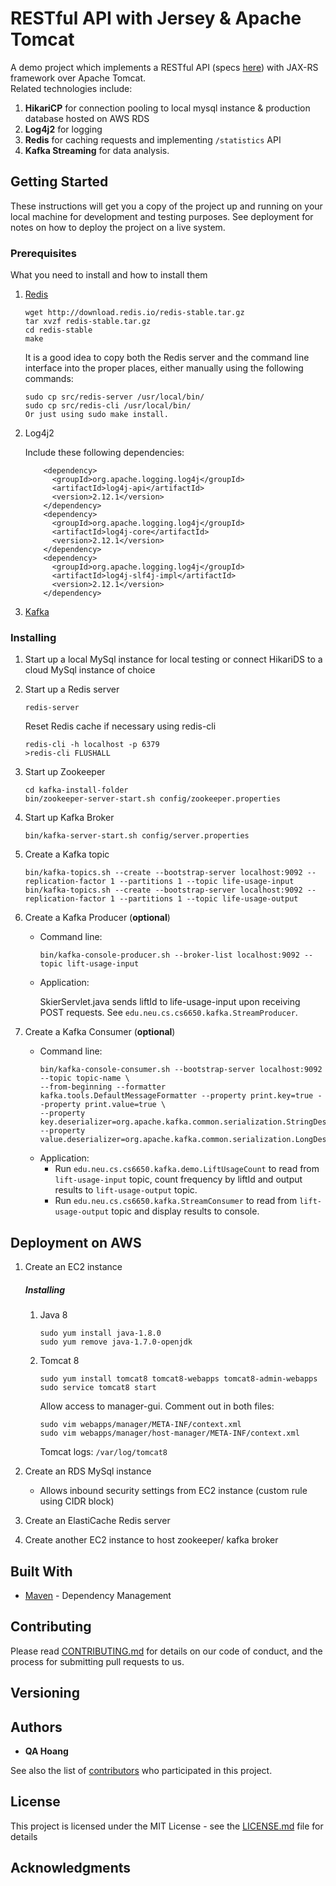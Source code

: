 # RESTful API with Jersey &amp; Apache Tomcat

A demo project which implements a RESTful API (specs [here](https://app.swaggerhub.com/apis/cloud-perf/SkiDataAPI/1.1)) with JAX-RS framework over Apache Tomcat.  
Related technologies include:

1. **HikariCP** for connection pooling to local mysql instance &amp; production database hosted on AWS RDS
2. **Log4j2** for logging
3. **Redis** for caching requests and implementing `/statistics` API
4. **Kafka Streaming** for data analysis.


## Getting Started

These instructions will get you a copy of the project up and running on your local machine for development and testing purposes. See deployment for notes on how to deploy the project on a live system.

### Prerequisites

What you need to install and how to install them

1. [Redis](https://redis.io/topics/quickstart)
    ```
    wget http://download.redis.io/redis-stable.tar.gz
    tar xvzf redis-stable.tar.gz
    cd redis-stable
    make
    ```
  
    It is a good idea to copy both the Redis server and the command line interface into the proper places, either manually using the following commands:
    
    ```
    sudo cp src/redis-server /usr/local/bin/
    sudo cp src/redis-cli /usr/local/bin/
    Or just using sudo make install.
    ```

2. Log4j2
    
    Include these following dependencies:
    ```
        <dependency>
          <groupId>org.apache.logging.log4j</groupId>
          <artifactId>log4j-api</artifactId>
          <version>2.12.1</version>
        </dependency>
        <dependency>
          <groupId>org.apache.logging.log4j</groupId>
          <artifactId>log4j-core</artifactId>
          <version>2.12.1</version>
        </dependency>
        <dependency>
          <groupId>org.apache.logging.log4j</groupId>
          <artifactId>log4j-slf4j-impl</artifactId>
          <version>2.12.1</version>
        </dependency>
    ``` 
3. [Kafka](https://kafka.apache.org/quickstart)
    
### Installing

1. Start up a local MySql instance for local testing or connect HikariDS to a cloud MySql instance of choice
2. Start up a Redis server

    ```
    redis-server
    ```
    
    Reset Redis cache if necessary using redis-cli
    
    ```
    redis-cli -h localhost -p 6379
    >redis-cli FLUSHALL
    ```
  
3. Start up Zookeeper

    ```
    cd kafka-install-folder
    bin/zookeeper-server-start.sh config/zookeeper.properties
    ```

4. Start up Kafka Broker

    ```
    bin/kafka-server-start.sh config/server.properties
    ```

5. Create a Kafka topic
    ```
    bin/kafka-topics.sh --create --bootstrap-server localhost:9092 --replication-factor 1 --partitions 1 --topic life-usage-input
    bin/kafka-topics.sh --create --bootstrap-server localhost:9092 --replication-factor 1 --partitions 1 --topic life-usage-output
    ```

6. Create a Kafka Producer (**optional**)
    
    * Command line:
    
      `bin/kafka-console-producer.sh --broker-list localhost:9092 --topic lift-usage-input`
    * Application:
      
      SkierServlet.java sends liftId to life-usage-input upon receiving POST requests. See `edu.neu.cs.cs6650.kafka.StreamProducer`.
    
7. Create a Kafka Consumer (**optional**)
    
    * Command line:
      ```
      bin/kafka-console-consumer.sh --bootstrap-server localhost:9092 --topic topic-name \
      --from-beginning --formatter kafka.tools.DefaultMessageFormatter --property print.key=true --property print.value=true \
      --property key.deserializer=org.apache.kafka.common.serialization.StringDeserializer --property value.deserializer=org.apache.kafka.common.serialization.LongDeserializer
      ```
    * Application:
      - Run `edu.neu.cs.cs6650.kafka.demo.LiftUsageCount` to read from `lift-usage-input` topic, count frequency by liftId and output results to `lift-usage-output` topic.
      - Run `edu.neu.cs.cs6650.kafka.StreamConsumer` to read from `lift-usage-output` topic and display results to console.
      

## Deployment on AWS

1. Create an EC2 instance

    ##### Installing
    1. Java 8
        ```
        sudo yum install java-1.8.0
        sudo yum remove java-1.7.0-openjdk
        ```
    2. Tomcat 8
        ```
        sudo yum install tomcat8 tomcat8-webapps tomcat8-admin-webapps
        sudo service tomcat8 start
        ```
        
        Allow access to manager-gui. Comment out <!-- Valve --> in both files:
        ```
        sudo vim webapps/manager/META-INF/context.xml
        sudo vim webapps/manager/host-manager/META-INF/context.xml
        ```
        
        Tomcat logs: `/var/log/tomcat8`
    
2. Create an RDS MySql instance

    * Allows inbound security settings from EC2 instance (custom rule using CIDR block)

3. Create an ElastiCache Redis server

4. Create another EC2 instance to host zookeeper/ kafka broker

## Built With

* [Maven](https://maven.apache.org/) - Dependency Management

## Contributing

Please read [CONTRIBUTING.md]() for details on our code of conduct, and the process for submitting pull requests to us.

## Versioning
 

## Authors

* **QA Hoang**

See also the list of [contributors]() who participated in this project.

## License

This project is licensed under the MIT License - see the [LICENSE.md](LICENSE.md) file for details

## Acknowledgments